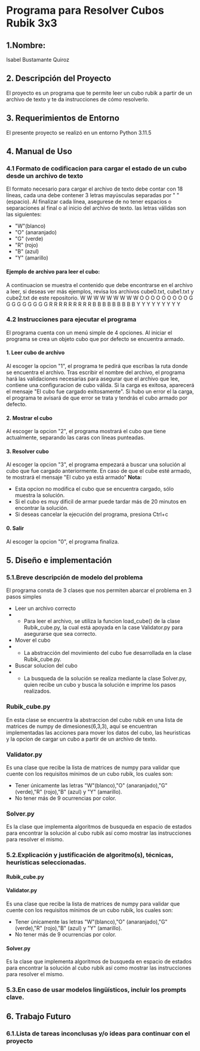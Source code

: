 # Programa para Resolver Cubos Rubik 3x3
## 1.Nombre: 
Isabel Bustamante Quiroz
## 2. Descripción del Proyecto
El proyecto es un programa que te permite leer un cubo rubik a partir de un archivo de texto y te da instrucciones de cómo resolverlo.
## 3. Requerimientos de Entorno
El presente proyecto se realizó en un entorno Python 3.11.5
## 4. Manual de Uso
### 4.1 Formato de codificacion para cargar el estado de un cubo desde un archivo de texto
El formato necesario para cargar el archivo de texto debe contar con 18 líneas, cada una debe contener 3 letras mayúsculas separadas por " " (espacio). 
Al finalizar cada línea, asegurese de no tener espacios o separaciones al final o al inicio del archivo de texto.
las letras válidas son las siguientes:
* "W"(blanco)
* "O" (anaranjado)
* "G" (verde)
* "R" (rojo)
* "B" (azul)
* "Y" (amarillo)
#### Ejemplo de archivo para leer el cubo:
A continuacion se muestra el contenido que debe encontrarse en el archivo a leer, si deseas ver más ejemplos, revisa los archivos cube0.txt, cube1.txt y cube2.txt de este repositorio.
W W W
W W W
W W W
O O O
O O O
O O O
G G G
G G G
G G G
R R R
R R R
R R R
B B B
B B B
B B B
Y Y Y
Y Y Y
Y Y Y
### 4.2 Instrucciones para ejecutar el programa
El programa cuenta con un menú simple de 4 opciones. Al iniciar el programa se crea un objeto cubo que por defecto se encuentra armado.
#### 1. Leer cubo de archivo
Al escoger la opcion "1", el programa te pedirá que escribas la ruta donde se encuentra el archivo. Tras escribir el nombre del archivo, el programa hará las validaciones necesarias para asegurar que el archivo que lee, contiene una configuracion de cubo válida. 
Si la carga es exitosa, aparecerá el mensaje "El cubo fue cargado exitosamente".
Si hubo un error el la carga, el programa te avisará de que error se trata y tendrás el cubo armado por defecto.
#### 2. Mostrar el cubo
Al escoger la opcion "2", el programa mostrará el cubo que tiene actualmente, separando las caras con líneas punteadas.
#### 3. Resolver cubo
Al escoger la opcion "3", el programa empezará a buscar una solución al cubo que fue cargado anteriormente.
En caso de que el cube esté armado, te mostrará el mensaje "El cubo ya está armado"
**Nota:** 
* Esta opcion no modifica el cubo que se encuentra cargado, sólo muestra la solución.
* Si el cubo es muy dificil de armar puede tardar más de 20 minutos en encontrar la solución.
* Si deseas cancelar la ejecución del programa, presiona Ctrl+c
#### 0. Salir
Al escoger la opcion "0", el programa finaliza.
## 5. Diseño e implementación
### 5.1.Breve descripción de modelo del problema
El programa consta de 3 clases que nos permiten abarcar el problema en 3 pasos simples
* Leer un archivo correcto
* * Para leer el archivo, se utiliza la funcion load_cube() de la clase Rubik_cube.py, la cual está apoyada en la case Validator.py para asegurarse que sea correcto.
* Mover el cubo
* * La abstracción del movimiento del cubo fue desarrollada en la clase Rubik_cube.py.
* Buscar solucion del cubo
* * La busqueda de la solución se realiza mediante la clase Solver.py, quien recibe un cubo y busca la solución e imprime los pasos realizados.
### Rubik_cube.py
En esta clase se encuentra la abstraccion del cubo rubik en una lista de matrices de numpy de dimesiones(6,3,3), aquí se encuentran implementadas las acciones para mover los datos del cubo, las heuristicas y la opcion de cargar un cubo a partir de un archivo de texto.
### Validator.py
Es una clase que recibe la lista de matrices de numpy para validar que cuente con los requisitos mínimos de un cubo rubik, los cuales son:
* Tener únicamente las letras "W"(blanco),"O" (anaranjado),"G" (verde),"R" (rojo),"B" (azul) y "Y" (amarillo).
* No tener más de 9 ocurrencias por color.
### Solver.py
Es la clase que implementa algoritmos de busqueda en espacio de estados para encontrar la solución al cubo rubik así como mostrar las instrucciones para resolver el mismo.
### 5.2.Explicación y justificación de algoritmo(s), técnicas, heurísticas seleccionadas.
#### Rubik_cube.py

#### Validator.py
Es una clase que recibe la lista de matrices de numpy para validar que cuente con los requisitos mínimos de un cubo rubik, los cuales son:
* Tener únicamente las letras "W"(blanco),"O" (anaranjado),"G" (verde),"R" (rojo),"B" (azul) y "Y" (amarillo).
* No tener más de 9 ocurrencias por color.
#### Solver.py
Es la clase que implementa algoritmos de busqueda en espacio de estados para encontrar la solución al cubo rubik así como mostrar las instrucciones para resolver el mismo.
### 5.3.En caso de usar modelos lingüísticos, incluir los prompts clave.
## 6. Trabajo Futuro
### 6.1.Lista de tareas inconclusas y/o ideas para continuar con el proyecto